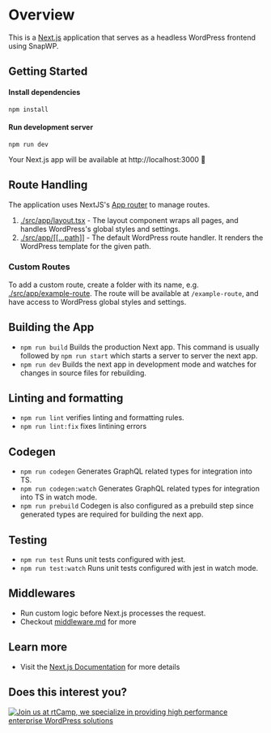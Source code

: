 # Overview

This is a [Next.js](https://nextjs.org/) application that serves as a headless WordPress frontend using SnapWP.

## Getting Started

#### Install dependencies
  ``` 
  npm install
   ```

#### Run  development server 
```
npm run dev
``` 
Your Next.js app will be available at http://localhost:3000 🎉


## Route Handling

The application uses NextJS's [App router](https://nextjs.org/docs/app/building-your-application/routing) to manage routes.

1. [./src/app/layout.tsx](./src/app/layout.tsx) - The layout component wraps all pages, and handles WordPress's global styles and settings.
2. [./src/app/[[...path]]](./src/app/[[...path]]) - The default WordPress route handler. It renders the WordPress template for the given path.

### Custom Routes

To add a custom route, create a folder with its name, e.g. [./src/app/example-route](./src/app/example-route/page.tsx). The route will be available at `/example-route`, and have access to WordPress global styles and settings.

## Building the App

-   `npm run build` Builds the production Next app. This command is usually followed by `npm run start` which starts a server to server the next app.
-   `npm run dev` Builds the next app in development mode and watches for changes in source files for rebuilding.

## Linting and formatting

-   `npm run lint` verifies linting and formatting rules.
-  `npm run lint:fix`  fixes lintining errors

## Codegen

-   `npm run codegen` Generates GraphQL related types for integration into TS.
-   `npm run codegen:watch` Generates GraphQL related types for integration into TS in watch mode.
-   `npm run prebuild` Codegen is also configured as a prebuild step since generated types are required for building the next app.

## Testing

-   `npm run test` Runs unit tests configured with jest.
-   `npm run test:watch` Runs unit tests configured with jest in watch mode.

## Middlewares

-    Run custom logic before Next.js processes the request. 
-    Checkout [middleware.md](../../../docs/middleware.md) for more

## Learn more

- Visit the [Next.js Documentation](https://nextjs.org/docs)  for more details

## Does this interest you?
<a href="https://rtcamp.com/"><img src="https://rtcamp.com/wp-content/uploads/sites/2/2019/04/github-banner@2x.png" alt="Join us at rtCamp, we specialize in providing high performance enterprise WordPress solutions"></a>
